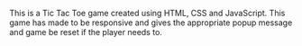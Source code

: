 This is a Tic Tac Toe game created using HTML, CSS and JavaScript. This game has made to be responsive and gives the appropriate popup message and game be reset if the player needs to.
